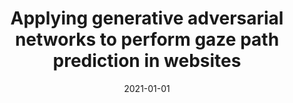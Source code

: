 ---
title: 'Applying generative adversarial networks to perform gaze path prediction in websites'
collection: publications
permalink: /publication/2021-CEUR Workshop Proceedings-Applying-generative.md
excerpt: 'G. Bonifazi, E. Corradini, G. Porcino, A. Scopelliti, D. Ursino, L. Virgili'
date: 2021-01-01
venue: 'CEUR Workshop Proceedings'
link: 'https://ceur-ws.org/Vol-2994/paper49.pdf'
location: 'DII, Polytechnic University of Marche; Data Labs, Daimler AG'
---
